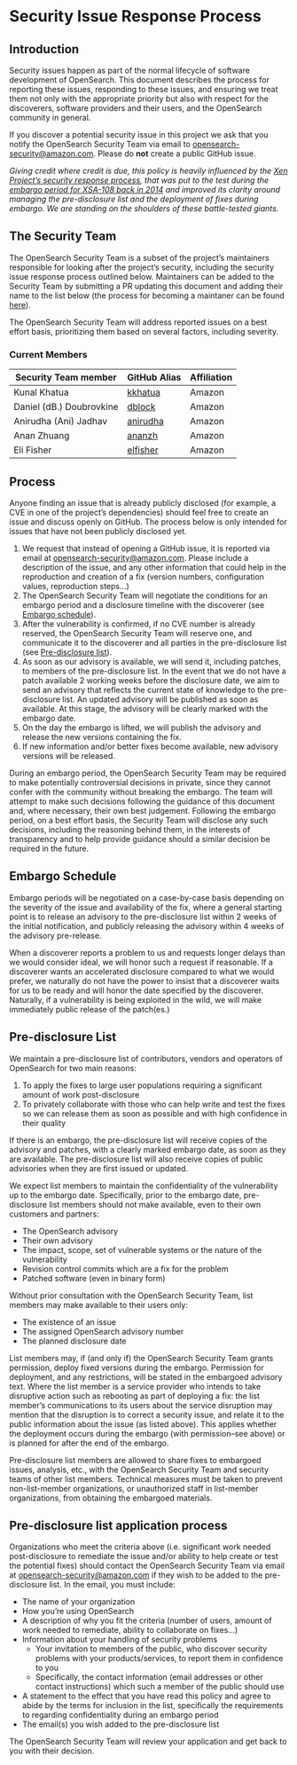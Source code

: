 # Security Issue Response Process

## Introduction

Security issues happen as part of the normal lifecycle of software development of OpenSearch. This document describes the process for reporting these issues, responding to these issues, and ensuring we treat them not only with the appropriate priority but also with respect for the discoverers, software providers and their users, and the OpenSearch community in general.

If you discover a potential security issue in this project we ask that you notify the OpenSearch Security Team via email to opensearch-security@amazon.com. Please do **not** create a public GitHub issue.

*Giving credit where credit is due, this policy is heavily influenced by the [Xen Project’s security response process](https://xenproject.org/developers/security-policy/), that was put to the test during the [embargo period for XSA-108 back in 2014](https://xenproject.org/2014/10/22/xen-project-security-policy-improvements-get-involved/) and improved its clarity around managing the pre-disclosure list and the deployment of fixes during embargo. We are standing on the shoulders of these battle-tested giants.*

## The Security Team

The OpenSearch Security Team is a subset of the project’s maintainers responsible for looking after the project’s security, including the security issue response process outlined below. Maintainers can be added to the Security Team by submitting a PR updating this document and adding their name to the list below (the process for becoming a maintaner can be found [here](https://github.com/opensearch-project/.github/blob/main/MAINTAINERS.md#becoming-a-maintainer)).

The OpenSearch Security Team will address reported issues on a best effort basis, prioritizing them based on several factors, including severity.

### Current Members

| Security Team member     | GitHub Alias                                  | Affiliation |
| ------------------------ | --------------------------------------------- | ----------- |
| Kunal Khatua             | [kkhatua](https://github.com/kkhatua)         | Amazon      |
| Daniel (dB.) Doubrovkine | [dblock](https://github.com/dblock)           | Amazon      |
| Anirudha (Ani) Jadhav    | [anirudha](https://github.com/anirudha)       | Amazon      |
| Anan Zhuang              | [ananzh](https://github.com/ananzh)           | Amazon      |
| Eli Fisher               | [elfisher](https://github.com/elfisher)       | Amazon      |

## Process

Anyone finding an issue that is already publicly disclosed (for example, a CVE in one of the project’s dependencies) should feel free to create an issue and discuss openly on GitHub. The process below is only intended for issues that have not been publicly disclosed yet.

1. We request that instead of opening a GitHub issue, it is reported via email at opensearch-security@amazon.com. Please include a description of the issue, and any other information that could help in the reproduction and creation of a fix (version numbers, configuration values, reproduction steps...)
2. The OpenSearch Security Team will negotiate the conditions for an embargo period and a disclosure timeline with the discoverer (see [Embargo schedule](#embargo-schedule)).
3. After the vulnerability is confirmed, if no CVE number is already reserved, the OpenSearch Security Team will reserve one, and communicate it to the discoverer and all parties in the pre-disclosure list (see [Pre-disclosure list](#pre-disclosure-list)).
4. As soon as our advisory is available, we will send it, including patches, to members of the pre-disclosure list. In the event that we do not have a patch available 2 working weeks before the disclosure date, we aim to send an advisory that reflects the current state of knowledge to the pre-disclosure list. An updated advisory will be published as soon as available. At this stage, the advisory will be clearly marked with the embargo date.
5. On the day the embargo is lifted, we will publish the advisory and release the new versions containing the fix.
6. If new information and/or better fixes become available, new advisory versions will be released.

During an embargo period, the OpenSearch Security Team may be required to make potentially controversial decisions in private, since they cannot confer with the community without breaking the embargo. The team will attempt to make such decisions following the guidance of this document and, where necessary, their own best judgement. Following the embargo period, on a best effort basis, the Security Team will disclose any such decisions, including the reasoning behind them, in the interests of transparency and to help provide guidance should a similar decision be required in the future.

## Embargo Schedule

Embargo periods will be negotiated on a case-by-case basis depending on the severity of the issue and availability of the fix, where a general starting point is to release an advisory to the pre-disclosure list within 2 weeks of the initial notification, and publicly releasing the advisory within 4 weeks of the advisory pre-release.

When a discoverer reports a problem to us and requests longer delays than we would consider ideal, we will honor such a request if reasonable. If a discoverer wants an accelerated disclosure compared to what we would prefer, we naturally do not have the power to insist that a discoverer waits for us to be ready and will honor the date specified by the discoverer.
Naturally, if a vulnerability is being exploited in the wild, we will make immediately public release of the patch(es.)

## Pre-disclosure List

We maintain a pre-disclosure list of contributors, vendors and operators of OpenSearch for two main reasons:

1. To apply the fixes to large user populations requiring a significant amount of work post-disclosure
2. To privately collaborate with those who can help write and test the fixes so we can release them as soon as possible and with high confidence in their quality

If there is an embargo, the pre-disclosure list will receive copies of the advisory and patches, with a clearly marked embargo date, as soon as they are available. The pre-disclosure list will also receive copies of public advisories when they are first issued or updated.

We expect list members to maintain the confidentiality of the vulnerability up to the embargo date. Specifically, prior to the embargo date, pre-disclosure list members should not make available, even to their own customers and partners:

* The OpenSearch advisory
* Their own advisory
* The impact, scope, set of vulnerable systems or the nature of the vulnerability
* Revision control commits which are a fix for the problem
* Patched software (even in binary form)

Without prior consultation with the OpenSearch Security Team, list members may make available to their users only:

* The existence of an issue
* The assigned OpenSearch advisory number
* The planned disclosure date

List members may, if (and only if) the OpenSearch Security Team grants permission, deploy fixed versions during the embargo. Permission for deployment, and any restrictions, will be stated in the embargoed advisory text. Where the list member is a service provider who intends to take disruptive action such as rebooting as part of deploying a fix: the list member’s communications to its users about the service disruption may mention that the disruption is to correct a security issue, and relate it to the public information about the issue (as listed above). This applies whether the deployment occurs during the embargo (with permission–see above) or is planned for after the end of the embargo.

Pre-disclosure list members are allowed to share fixes to embargoed issues, analysis, etc., with the OpenSearch Security Team and security teams of other list members. Technical measures must be taken to prevent non-list-member organizations, or unauthorized staff in list-member organizations, from obtaining the embargoed materials.

## Pre-disclosure list application process

Organizations who meet the criteria above (i.e. significant work needed post-disclosure to remediate the issue and/or ability to help create or test the potential fixes) should contact the OpenSearch Security Team via email at opensearch-security@amazon.com if they wish to be added to the pre-disclosure list. In the email, you must include:

* The name of your organization
* How you’re using OpenSearch
* A description of why you fit the criteria (number of users, amount of work needed to remediate, ability to collaborate on fixes...)
* Information about your handling of security problems
    * Your invitation to members of the public, who discover security problems with your products/services, to report them in confidence to you
    * Specifically, the contact information (email addresses or other contact instructions) which such a member of the public should use
* A statement to the effect that you have read this policy and agree to abide by the terms for inclusion in the list, specifically the requirements to regarding confidentiality during an embargo period
* The email(s) you wish added to the pre-disclosure list


The OpenSearch Security Team will review your application and get back to you with their decision.
